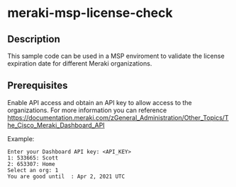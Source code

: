 # meraki-msp-license-check

## Description
This sample code can be used in a MSP enviroment to validate the license expiration date for different Meraki organizations.

## Prerequisites
Enable API access and obtain an API key to allow access to the organizations. For more information you can reference https://documentation.meraki.com/zGeneral_Administration/Other_Topics/The_Cisco_Meraki_Dashboard_API 

Example:

	Enter your Dashboard API key: <API_KEY>
  	1: 533665: Scott
  	2: 653307: Home
  	Select an org: 1
  	You are good until  : Apr 2, 2021 UTC
